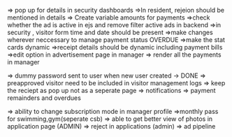 => pop up for details in security dashboards
=>In resident, rejeion should be mentioned in details
=> Create variable amounts for payments
=>check whether the ad is active in ejs and remove filter active ads in backend
=>in security , visitor form time and date should be present
=>make changes wherever neccessary to manage payment status OVERDUE
=>make the stat cards dynamic
=>receipt details should be dynamic including payment bills
=>edit option in advertisement page in manager
=> render all the payments in manager 


=> dummy password sent to user when new user created -> DONE
=> preapproved visitor need to be included in visitor management logs
=> keep the reciept as pop up not as a seperate page
=> notifications
=> payment remainders and overdues



=> ability to change subscription mode in manager profile
=>monthly pass for swimming,gym(seperate csb)
=> able to get better view of photos in application page (ADMIN)
=> reject in applications (admin)
=> ad pipeline